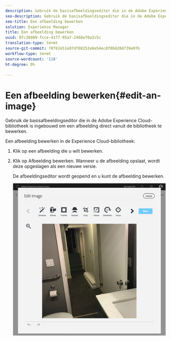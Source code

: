 ```yaml
---
description: Gebruik de basisafbeeldingseditor die in de Adobe Experience Cloud-bibliotheek is ingebouwd om een afbeelding direct vanuit de bibliotheek te bewerken.
seo-description: Gebruik de basisafbeeldingseditor die in de Adobe Experience Cloud-bibliotheek is ingebouwd om een afbeelding direct vanuit de bibliotheek te bewerken.
seo-title: Een afbeelding bewerken
solution: Experience Manager
title: Een afbeelding bewerken
uuid: 0fc38989-fcce-4177-95af-2488ef0a3c5c
translation-type: tm+mt
source-git-commit: 78f62e51e07df88252e6e54ec8f0b620d739e07b
workflow-type: tm+mt
source-wordcount: '118'
ht-degree: 0%

---
```



# Een afbeelding bewerken{#edit-an-image}

Gebruik de basisafbeeldingseditor die in de Adobe Experience Cloud-bibliotheek is ingebouwd om een afbeelding direct vanuit de bibliotheek te bewerken.

Een afbeelding bewerken in de Experience Cloud-bibliotheek:

1. Klik op een afbeelding die u wilt bewerken.
1. Klik op Afbeelding bewerken. Wanneer u de afbeelding opslaat, wordt deze opgeslagen als een nieuwe versie.

   De afbeeldingseditor wordt geopend en u kunt de afbeelding bewerken.

   ![](assets/library_image_editor.png)

